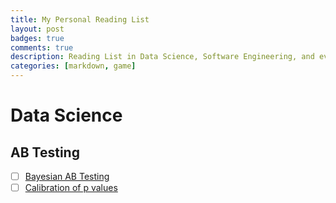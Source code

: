 ```yaml
---
title: My Personal Reading List
layout: post
badges: true
comments: true
description: Reading List in Data Science, Software Engineering, and everything Tech Related
categories: [markdown, game]
---
```


# Data Science

## AB Testing
- [ ] [Bayesian AB Testing](https://towardsdatascience.com/exploring-bayesian-a-b-testing-with-simulations-7500b4fc55bc)
- [ ] [Calibration of p values](http://www.dcscience.net/Sellke-Bayarri-Berger-calibration-of-P-2001.pdf)
